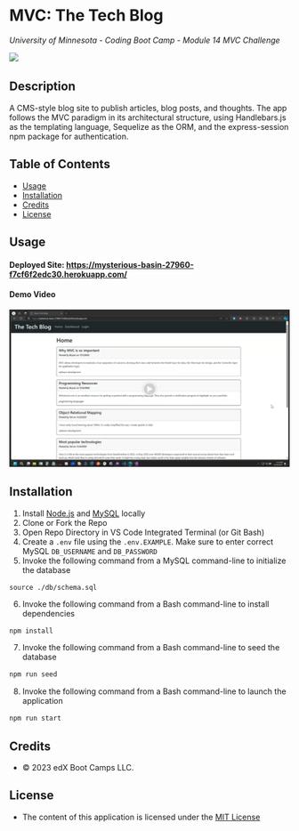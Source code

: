 # MVC: The Tech Blog
*University of Minnesota - Coding Boot Camp - Module 14 MVC Challenge*

[![](https://img.shields.io/badge/License-MIT_License-blue)](https://choosealicense.com/licenses/mit/)

## Description

A CMS-style blog site to publish articles, blog posts, and thoughts. The app follows the MVC paradigm in its architectural structure, using Handlebars.js as the templating language, Sequelize as the ORM, and the express-session npm package for authentication.

## Table of Contents
- [Usage](#usage)
- [Installation](#installation)
- [Credits](#credits)
- [License](#license)

## Usage

#### Deployed Site: https://mysterious-basin-27960-f7cf6f2edc30.herokuapp.com/
#### Demo Video

[![A video thumbnail shows the application with a play button overlaying the view.](./_challenge_info/Assets/demo-video-thumbnail.png)](https://drive.google.com/file/d/17xze0yGHbymJomYxF7g4NTTApCZjhYZc/view?usp=sharing)

## Installation 

1. Install [Node.js](https://nodejs.org/) and [MySQL](https://www.mysql.com/) locally
2. Clone or Fork the Repo
3. Open Repo Directory in VS Code Integrated Terminal (or Git Bash)
4. Create a `.env` file using the `.env.EXAMPLE`. Make sure to enter correct MySQL `DB_USERNAME` and `DB_PASSWORD`
5. Invoke the following command from a MySQL command-line to initialize the database
```
source ./db/schema.sql
```
6. Invoke the following command from a Bash command-line to install dependencies
```bash
npm install
```
7. Invoke the following command from a Bash command-line to seed the database
```bash
npm run seed
```
8. Invoke the following command from a Bash command-line to launch the application
```bash
npm run start
```


## Credits
- © 2023 edX Boot Camps LLC.


## License

- The content of this application is licensed under the [MIT License](https://choosealicense.com/licenses/mit/)
